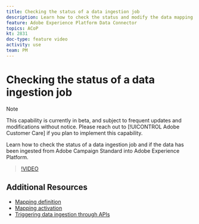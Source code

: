 ```yaml
---
title: Checking the status of a data ingestion job 
description: Learn how to check the status and modify the data mapping.
feature: Adobe Experience Platform Data Connector
topics: ACoP
kt: 2831
doc-type: feature video
activity: use
team: PM
---
```


# Checking the status of a data ingestion job 

>[!NOTE]
>
>This capability is currently in beta, and subject to frequent updates and modifications without notice.
>Please reach out to [!UICONTROL Adobe Customer Care] if you plan to implement this capability.

Learn how to check the status of a data ingestion job and if the data has been ingested from Adobe Campaign Standard into Adobe Experience Platform.

>[!VIDEO](https://video.tv.adobe.com/v/27268?quality=12)

## Additional Resources

* [Mapping definition](https://docs.adobe.com/content/help/en/campaign-standard/using/administrating/mapping-campaign-and-aep-data/aep-mapping-definition.html)
* [Mapping activation](https://docs.adobe.com/content/help/en/campaign-standard/using/administrating/mapping-campaign-and-aep-data/aep-mapping-activation.html)
* [Triggering data ingestion through APIs](https://docs.adobe.com/content/help/en/campaign-standard/using/administrating/mapping-campaign-and-aep-data/aep-triggering-data-ingestion.html)
